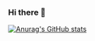 ### Hi there 👋

[![Anurag's GitHub stats](https://github-readme-stats.vercel.app/api?username=GreatJang)](https://github.com/anuraghazra/github-readme-stats&show_icons=true&theme=dark)

<!--
**GreatJang/GreatJang** is a ✨ _special_ ✨ repository because its `README.md` (this file) appears on your GitHub profile.

Here are some ideas to get you started:

- 🔭 I’m currently working on ...
- 🌱 I’m currently learning ...
- 👯 I’m looking to collaborate on ...
- 🤔 I’m looking for help with ...
- 💬 Ask me about ...
- 📫 How to reach me: ...
- 😄 Pronouns: ...
- ⚡ Fun fact: ...
-->
